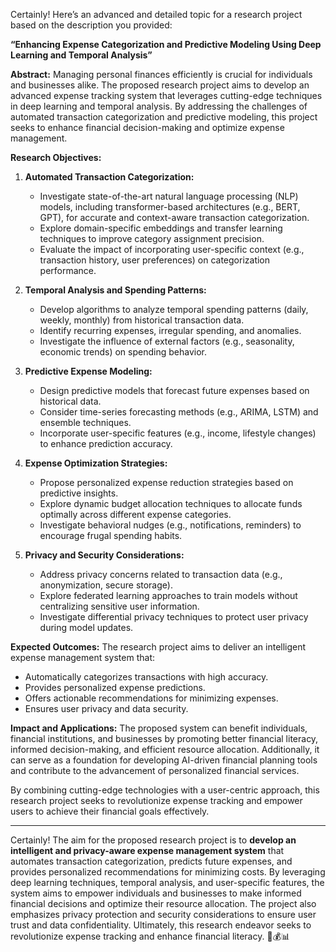 Certainly! Here’s an advanced and detailed topic for a research project based on the description you provided:

**“Enhancing Expense Categorization and Predictive Modeling Using Deep Learning and Temporal Analysis”**

**Abstract:** Managing personal finances efficiently is crucial for individuals and businesses alike. The proposed research project aims to develop an advanced expense tracking system that leverages cutting-edge techniques in deep learning and temporal analysis. By addressing the challenges of automated transaction categorization and predictive modeling, this project seeks to enhance financial decision-making and optimize expense management.

**Research Objectives:**

1. **Automated Transaction Categorization:**
    
    - Investigate state-of-the-art natural language processing (NLP) models, including transformer-based architectures (e.g., BERT, GPT), for accurate and context-aware transaction categorization.
    - Explore domain-specific embeddings and transfer learning techniques to improve category assignment precision.
    - Evaluate the impact of incorporating user-specific context (e.g., transaction history, user preferences) on categorization performance.
2. **Temporal Analysis and Spending Patterns:**
    
    - Develop algorithms to analyze temporal spending patterns (daily, weekly, monthly) from historical transaction data.
    - Identify recurring expenses, irregular spending, and anomalies.
    - Investigate the influence of external factors (e.g., seasonality, economic trends) on spending behavior.
3. **Predictive Expense Modeling:**
    
    - Design predictive models that forecast future expenses based on historical data.
    - Consider time-series forecasting methods (e.g., ARIMA, LSTM) and ensemble techniques.
    - Incorporate user-specific features (e.g., income, lifestyle changes) to enhance prediction accuracy.
4. **Expense Optimization Strategies:**
    
    - Propose personalized expense reduction strategies based on predictive insights.
    - Explore dynamic budget allocation techniques to allocate funds optimally across different expense categories.
    - Investigate behavioral nudges (e.g., notifications, reminders) to encourage frugal spending habits.
5. **Privacy and Security Considerations:**
    
    - Address privacy concerns related to transaction data (e.g., anonymization, secure storage).
    - Explore federated learning approaches to train models without centralizing sensitive user information.
    - Investigate differential privacy techniques to protect user privacy during model updates.

**Expected Outcomes:** The research project aims to deliver an intelligent expense management system that:

- Automatically categorizes transactions with high accuracy.
- Provides personalized expense predictions.
- Offers actionable recommendations for minimizing expenses.
- Ensures user privacy and data security.

**Impact and Applications:** The proposed system can benefit individuals, financial institutions, and businesses by promoting better financial literacy, informed decision-making, and efficient resource allocation. Additionally, it can serve as a foundation for developing AI-driven financial planning tools and contribute to the advancement of personalized financial services.

By combining cutting-edge technologies with a user-centric approach, this research project seeks to revolutionize expense tracking and empower users to achieve their financial goals effectively.

---
Certainly! The aim for the proposed research project is to **develop an intelligent and privacy-aware expense management system** that automates transaction categorization, predicts future expenses, and provides personalized recommendations for minimizing costs. By leveraging deep learning techniques, temporal analysis, and user-specific features, the system aims to empower individuals and businesses to make informed financial decisions and optimize their resource allocation. The project also emphasizes privacy protection and security considerations to ensure user trust and data confidentiality. Ultimately, this research endeavor seeks to revolutionize expense tracking and enhance financial literacy. 🌟💰📊
